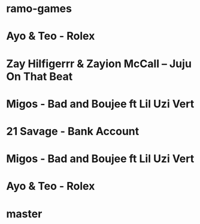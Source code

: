 # ramo-games
# Ayo & Teo - Rolex
# Zay Hilfigerrr & Zayion McCall – Juju On That Beat
# Migos - Bad and Boujee ft Lil Uzi Vert

# 21 Savage - Bank Account
# Migos - Bad and Boujee ft Lil Uzi Vert
# Ayo & Teo - Rolex
# master
